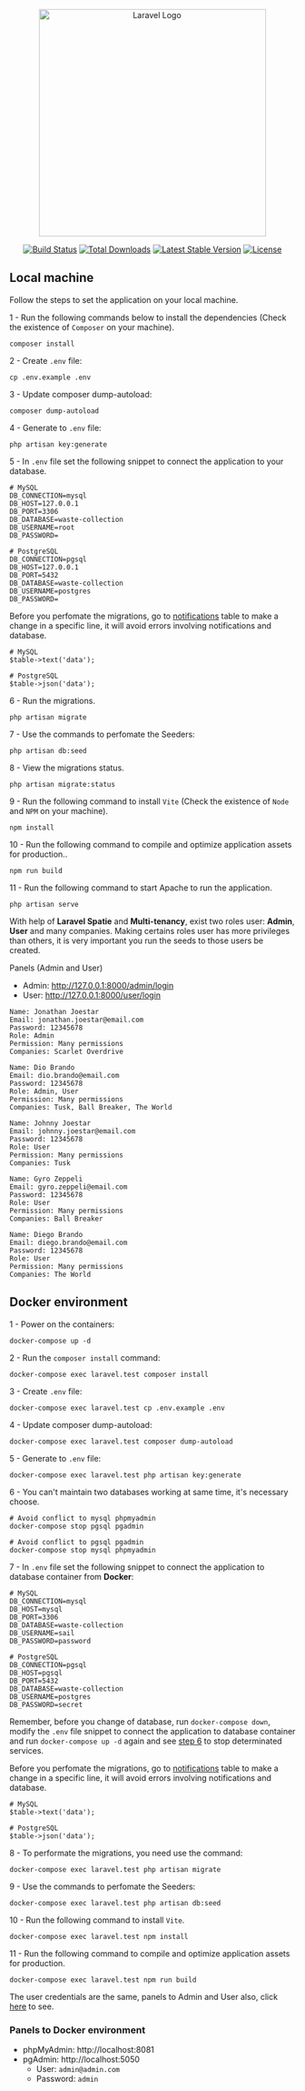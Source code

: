 <p align="center"><a href="https://laravel.com" target="_blank"><img src="https://raw.githubusercontent.com/laravel/art/master/logo-lockup/5%20SVG/2%20CMYK/1%20Full%20Color/laravel-logolockup-cmyk-red.svg" width="400" alt="Laravel Logo"></a></p>

<p align="center">
<a href="https://github.com/laravel/framework/actions"><img src="https://github.com/laravel/framework/workflows/tests/badge.svg" alt="Build Status"></a>
<a href="https://packagist.org/packages/laravel/framework"><img src="https://img.shields.io/packagist/dt/laravel/framework" alt="Total Downloads"></a>
<a href="https://packagist.org/packages/laravel/framework"><img src="https://img.shields.io/packagist/v/laravel/framework" alt="Latest Stable Version"></a>
<a href="https://packagist.org/packages/laravel/framework"><img src="https://img.shields.io/packagist/l/laravel/framework" alt="License"></a>
</p>

## Local machine

Follow the steps to set the application on your local machine.

1 - Run the following commands below to install the dependencies (Check the existence of `Composer` on your machine).
```
composer install 
```

2 - Create ```.env``` file:
```
cp .env.example .env  
```

3 - Update composer dump-autoload:
```
composer dump-autoload 
```

4 - Generate to ```.env``` file:
```
php artisan key:generate
```

5 - In `.env` file set the following snippet to connect the application to your database.
```
# MySQL
DB_CONNECTION=mysql
DB_HOST=127.0.0.1
DB_PORT=3306
DB_DATABASE=waste-collection
DB_USERNAME=root
DB_PASSWORD=

# PostgreSQL
DB_CONNECTION=pgsql
DB_HOST=127.0.0.1
DB_PORT=5432
DB_DATABASE=waste-collection
DB_USERNAME=postgres
DB_PASSWORD=
```

Before you perfomate the migrations, go to [notifications](https://github.com/CryptedSnow/waste-collection/blob/main/database/migrations/2024_11_30_113525_create_notifications_table.php) table to make a change in a specific line, it will avoid errors involving notifications and database.

```
# MySQL
$table->text('data');

# PostgreSQL
$table->json('data');
```

6 - Run the migrations.
```
php artisan migrate
```

7 - Use the commands to perfomate the Seeders:
```
php artisan db:seed
```

8 - View the migrations status.
```
php artisan migrate:status
```

9 - Run the following command to install `Vite` (Check the existence of `Node` and `NPM` on your machine).
```
npm install
```

10 - Run the following command to compile and optimize application assets for production..
```
npm run build
```

11 - Run the following command to start Apache to run the application.
```
php artisan serve
```

<a id="laravel-spatie-info"></a> With help of **Laravel Spatie** and **Multi-tenancy**, exist two roles user: **Admin**, **User** and many companies. Making certains roles user has more privileges than others, it is very important you run the seeds to those users be created.

Panels (Admin and User)
- Admin: http://127.0.0.1:8000/admin/login
- User: http://127.0.0.1:8000/user/login

```
Name: Jonathan Joestar
Email: jonathan.joestar@email.com
Password: 12345678
Role: Admin
Permission: Many permissions
Companies: Scarlet Overdrive
```

```
Name: Dio Brando
Email: dio.brando@email.com
Password: 12345678
Role: Admin, User
Permission: Many permissions
Companies: Tusk, Ball Breaker, The World
```

```
Name: Johnny Joestar
Email: johnny.joestar@email.com
Password: 12345678
Role: User
Permission: Many permissions
Companies: Tusk
```

```
Name: Gyro Zeppeli
Email: gyro.zeppeli@email.com
Password: 12345678
Role: User
Permission: Many permissions
Companies: Ball Breaker
```

```
Name: Diego Brando
Email: diego.brando@email.com
Password: 12345678
Role: User
Permission: Many permissions
Companies: The World
```

## Docker environment

1 - Power on the containers:
```
docker-compose up -d
```

2 - Run the ```composer install``` command:
```
docker-compose exec laravel.test composer install
```

3 - Create ```.env``` file:
```
docker-compose exec laravel.test cp .env.example .env  
```

4 - Update composer dump-autoload:
```
docker-compose exec laravel.test composer dump-autoload 
```

5 - Generate to ```.env``` file:
```
docker-compose exec laravel.test php artisan key:generate
```

<a id="ste-6-info"></a> 6 - You can't maintain two databases working at same time, it's necessary choose.
```
# Avoid conflict to mysql phpmyadmin
docker-compose stop pgsql pgadmin

# Avoid conflict to pgsql pgadmin
docker-compose stop mysql phpmyadmin
```

7 - In ```.env``` file set the following snippet to connect the application to database container from **Docker**:
```
# MySQL
DB_CONNECTION=mysql
DB_HOST=mysql
DB_PORT=3306
DB_DATABASE=waste-collection
DB_USERNAME=sail
DB_PASSWORD=password

# PostgreSQL
DB_CONNECTION=pgsql
DB_HOST=pgsql
DB_PORT=5432
DB_DATABASE=waste-collection
DB_USERNAME=postgres
DB_PASSWORD=secret
```

Remember, before you change of database, run ```docker-compose down```, modify the ```.env``` file snippet to connect the application to database container and run ```docker-compose up -d``` again and see <a href="#ste-6-info">step 6</a> to stop determinated services.

Before you perfomate the migrations, go to [notifications](https://github.com/CryptedSnow/waste-collection/blob/main/database/migrations/2024_11_30_113525_create_notifications_table.php) table to make a change in a specific line, it will avoid errors involving notifications and database.

```
# MySQL
$table->text('data');

# PostgreSQL
$table->json('data');
```

8 - To performate the migrations, you need use the command:
```
docker-compose exec laravel.test php artisan migrate
```

9 - Use the commands to perfomate the Seeders:
```
docker-compose exec laravel.test php artisan db:seed
```

10 - Run the following command to install `Vite`.
```
docker-compose exec laravel.test npm install
```

11 - Run the following command to compile and optimize application assets for production.
```
docker-compose exec laravel.test npm run build
```

The user credentials are the same, panels to Admin and User also, click <a href="#laravel-spatie-info">here</a> to see.

### Panels to Docker environment
- phpMyAdmin: http://localhost:8081
- pgAdmin: http://localhost:5050
    - User: `admin@admin.com`
    - Password: `admin`
